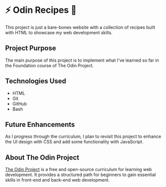# ⚡ Odin Recipes 🥣

This project is just a bare-bones website with a collection of recipes built with HTML to showcase my web development skills.

## Project Purpose

The main purpose of this project is to implement what I've learned so far in the Foundation course of The Odin Project.

## Technologies Used

- HTML
- Git
- GitHub
- Bash

## Future Enhancements

As I progress through the curriculum, I plan to revisit this project to enhance the UI design with CSS and add some functionality with JavaScript.

## About The Odin Project

[The Odin Project](https://www.theodinproject.com/) is a free and open-source curriculum for learning web development. It provides a structured path for beginners to gain essential skills in front-end and back-end web development.
